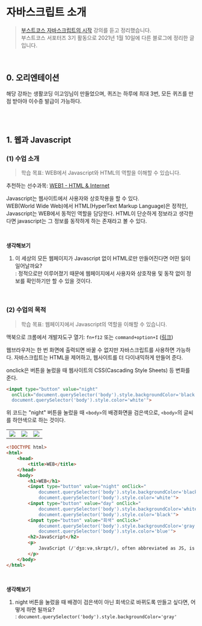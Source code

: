 # 자바스크립트 소개

> [부스트코스 자바스크립트의 시작](https://www.boostcourse.org/cs124) 강의를 듣고 정리했습니다.    
> 부스트코스 서포터즈 3기 활동으로 2021년 1월 10일에 다른 블로그에 정리한 글입니다.  

<br />

## 0. 오리엔테이션

해당 강좌는 생활코딩 이고잉님이 만들었으며, 퀴즈는 하루에 최대 3번, 모든 퀴즈를 만점 받아야 이수증 발급이 가능하다.

<br />
<br />

## 1. 웹과 Javascript

### (1) 수업 소개
> 학습 목표: WEB에서 Javascript와 HTML의 역할을 이해할 수 있습니다.  

추천하는 선수과목: [WEB1 - HTML & Internet](https://opentutorials.org/course/3084)    

Javascript는 웹사이트에서 사용자와 상호작용을 할 수 있다.     
WEB(World Wide Web)에서 HTML(HyperText Markup Language)은 정적인, Javascript는 WEB에서 동적인 역할을 담당한다. HTML이 단순하게 정보라고 생각한다면 javascript는 그 정보를 동작하게 하는 존재라고 볼 수 있다.   

<br />

**생각해보기**
1) 이 세상의 모든 웹페이지가 Javascript 없이 HTML로만 만들어진다면 어떤 일이 일어날까요?    
 : 정적으로만 이루어졌기 때문에 웹페이지에서 사용자와 상호작용 및 동작 없이 정보를 확인하기만 할 수 있을 것이다.
 
<br />

### (2) 수업의 목적

> 학습 목표: 웹페이지에서 Javascript의 역할을 이해할 수 있습니다.

맥북으로 크롬에서 개발자도구 열기: `fn+f12` 또는 `command+option+I` ([링크](https://developers.google.com/web/tools/chrome-devtools?hl=ko))

웹브라우저는 한 번 화면에 출력되면 바꿀 수 없지만 자바스크립트를 사용하면 가능하다. 자바스크립트는 HTML을 제어하고, 웹사이트를 더 다이내믹하게 만들어 준다. 

onclick은 버튼을 눌렀을 때 웹사이트의 CSS(Cascading Style Sheets) 등 변화를 준다.

```html
<input type="button" value="night" 
  onClick="document.querySelector('body').style.backgroundColor='black'; 
  document.querySelector('body').style.color='white'">
```
위 코드는 "night" 버튼을 눌렀을 때 `<body>`의 배경화면을 검은색으로, `<body>`의 글씨를 하얀색으로 하는 것이다.

<table>
  <tr>
    <td><img src="https://user-images.githubusercontent.com/59449215/190989028-ce838538-708e-496b-9617-49226e707d2c.png" /></td>
    <td><img src="https://user-images.githubusercontent.com/59449215/190989050-e65894f3-3c4b-4f76-af03-df1deb446dfb.png" /></td>
    <td><img src="https://user-images.githubusercontent.com/59449215/190989061-989f547a-2329-4384-8dac-fb5e38b66a77.png" /></td>
  </tr>
</table>

```html
<!DOCTYPE html>
<html>
    <head>
        <title>WEB</title>
    </head>
    <body>
        <h1>WEB</h1>
        <input type="button" value="night" onClick="
            document.querySelector('body').style.backgroundColor='black';
            document.querySelector('body').style.color='white'">
        <input type="button" value="day" onClick="
            document.querySelector('body').style.backgroundColor='white';
            document.querySelector('body').style.color='black'">      
        <input type="button" value="회색" onClick="
            document.querySelector('body').style.backgroundColor='gray';
            document.querySelector('body').style.color='blue'">
        <h2>JavaScript</h2>
        <p>
            JavaScript (/ˈdʒɑːvəˌskrɪpt/), often abbreviated as JS, is a programming language that conforms to the ECMAScript specification. JavaScript is high-level, often just-in-time compiled, and multi-paradigm. It has curly-bracket syntax, dynamic typing, prototype-based object-orientation, and first-class functions.
        </p>
    </body>
</html>
```

<br />

**생각해보기**
1) night 버튼을 눌렀을 때 배경이 검은색이 아닌 회색으로 바뀌도록 만들고 싶다면, 어떻게 하면 될까요?   
: `document.querySelector('body').style.backgroundColor='gray'`

<br />
<br />
